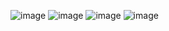 ![image](https://github.com/ZXAriEzer/Blood-Corner-/assets/79308254/f12ef457-64dd-4166-a6ac-3b9e7f18170c)
![image](https://github.com/ZXAriEzer/Blood-Corner-/assets/79308254/258e0100-bd6d-4606-a139-c7681a6cbecd)
![image](https://github.com/ZXAriEzer/Blood-Corner-/assets/79308254/feda41c3-1a2b-40ff-8baa-51824c0eba3c)
![image](https://github.com/ZXAriEzer/Blood-Corner-/assets/79308254/7aa2238d-8561-4d45-ab75-298cad5237db)



